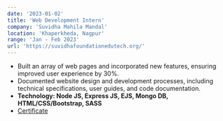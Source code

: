 ```yaml
---
date: '2023-01-02'
title: 'Web Development Intern'
company: 'Suvidha Mahila Mandal'
location: 'Khaperkheda, Nagpur'
range: 'Jan - Feb 2023'
url: 'https://suvidhafoundationedutech.org/'
---
```

- Built an array of web pages and incorporated new features, ensuring improved user experience by 30%.
- Documented website design and development processes, including technical specifications, user guides, and code documentation.
- **Technology: Node JS, Express JS, EJS, Mongo DB, HTML/CSS/Bootstrap, SASS**
- [Certificate](https://drive.google.com/file/d/1MFsydVPFGq6Fsj1itg_n8BZSuz2YUzUI/view)
